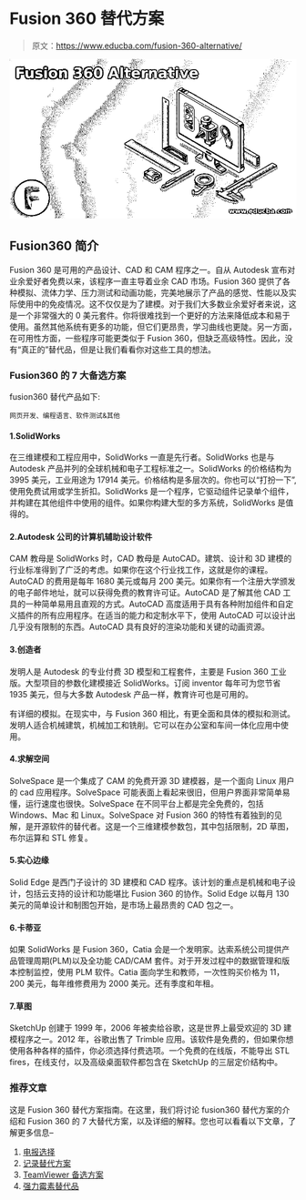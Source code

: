 # Fusion 360 替代方案

> 原文：<https://www.educba.com/fusion-360-alternative/>

![Fusion 360 Alternative](img/bac6a69ee72e197badfc4641838e3ac9.png)



## Fusion360 简介

Fusion 360 是可用的产品设计、CAD 和 CAM 程序之一。自从 Autodesk 宣布对业余爱好者免费以来，该程序一直主导着业余 CAD 市场。Fusion 360 提供了各种模拟、流体力学、压力测试和动画功能，完美地展示了产品的感觉、性能以及实际使用中的免疫情况。这不仅仅是为了建模。对于我们大多数业余爱好者来说，这是一个非常强大的 0 美元套件。你将很难找到一个更好的方法来降低成本和易于使用。虽然其他系统有更多的功能，但它们更昂贵，学习曲线也更陡。另一方面，在可用性方面，一些程序可能更类似于 Fusion 360，但缺乏高级特性。因此，没有“真正的”替代品，但是让我们看看你对这些工具的想法。

### Fusion360 的 7 大备选方案

fusion360 替代产品如下:

<small>网页开发、编程语言、软件测试&其他</small>

#### 1.SolidWorks

在三维建模和工程应用中，SolidWorks 一直是先行者。SolidWorks 也是与 Autodesk 产品并列的全球机械和电子工程标准之一。SolidWorks 的价格结构为 3995 美元，工业用途为 17914 美元。价格结构是多层次的。你也可以“打扮一下”,使用免费试用或学生折扣。SolidWorks 是一个程序，它驱动组件记录单个组件，并构建在其他组件中使用的组件。如果你构建大型的多方系统，SolidWorks 是值得的。

#### 2.Autodesk 公司的计算机辅助设计软件

CAM 教母是 SolidWorks 时，CAD 教母是 AutoCAD。建筑、设计和 3D 建模的行业标准得到了广泛的考虑。如果你在这个行业找工作，这就是你的课程。AutoCAD 的费用是每年 1680 美元或每月 200 美元。如果你有一个注册大学颁发的电子邮件地址，就可以获得免费的教育许可证。AutoCAD 是了解其他 CAD 工具的一种简单易用且直观的方式。AutoCAD 高度适用于具有各种附加组件和自定义插件的所有应用程序。在适当的能力和定制水平下，使用 AutoCAD 可以设计出几乎没有限制的东西。AutoCAD 具有良好的渲染功能和关键的动画资源。

#### 3.创造者

发明人是 Autodesk 的专业付费 3D 模型和工程套件，主要是 Fusion 360 工业版。大型项目的参数化建模接近 SolidWorks。订阅 inventor 每年可为您节省 1935 美元，但与大多数 Autodesk 产品一样，教育许可也是可用的。

有详细的模拟。在现实中，与 Fusion 360 相比，有更全面和具体的模拟和测试。发明人适合机械建筑，机械加工和铣削。它可以在办公室和车间一体化应用中使用。

#### 4.求解空间

SolveSpace 是一个集成了 CAM 的免费开源 3D 建模器，是一个面向 Linux 用户的 cad 应用程序。SolveSpace 可能表面上看起来很旧，但用户界面非常简单易懂，运行速度也很快。SolveSpace 在不同平台上都是完全免费的，包括 Windows、Mac 和 Linux。SolveSpace 对 Fusion 360 的特性有着独到的见解，是开源软件的替代者。这是一个三维建模参数包，其中包括限制，2D 草图，布尔运算和 STL 修复。

#### 5.实心边缘

Solid Edge 是西门子设计的 3D 建模和 CAD 程序。该计划的重点是机械和电子设计，包括云支持的设计和功能堪比 Fusion 360 的协作。Solid Edge 以每月 130 美元的简单设计和制图包开始，是市场上最昂贵的 CAD 包之一。

#### 6.卡蒂亚

如果 SolidWorks 是 Fusion 360，Catia 会是一个发明家。达索系统公司提供产品管理周期(PLM)以及全功能 CAD/CAM 套件。对于开发过程中的数据管理和版本控制监控，使用 PLM 软件。Catia 面向学生和教师，一次性购买价格为 11，200 美元，每年维修费用为 2000 美元。还有季度和年租。

#### 7.草图

SketchUp 创建于 1999 年，2006 年被卖给谷歌，这是世界上最受欢迎的 3D 建模程序之一。2012 年，谷歌出售了 Trimble 应用。该软件是免费的，但如果你想使用各种各样的插件，你必须选择付费选项。一个免费的在线版，不能导出 STL fires，在线支付，以及高级桌面软件都包含在 SketchUp 的三层定价结构中。

### 推荐文章

这是 Fusion 360 替代方案指南。在这里，我们将讨论 fusion360 替代方案的介绍和 Fusion 360 的 7 大替代方案，以及详细的解释。您也可以看看以下文章，了解更多信息–

1.  [电报选择](https://www.educba.com/telegram-alternatives/)
2.  [记录替代方案](https://www.educba.com/logstash-alternatives/)
3.  [TeamViewer 备选方案](https://www.educba.com/teamviewer-alternatives/)
4.  [强力霉素替代品](https://www.educba.com/doxygen-alternatives/)





